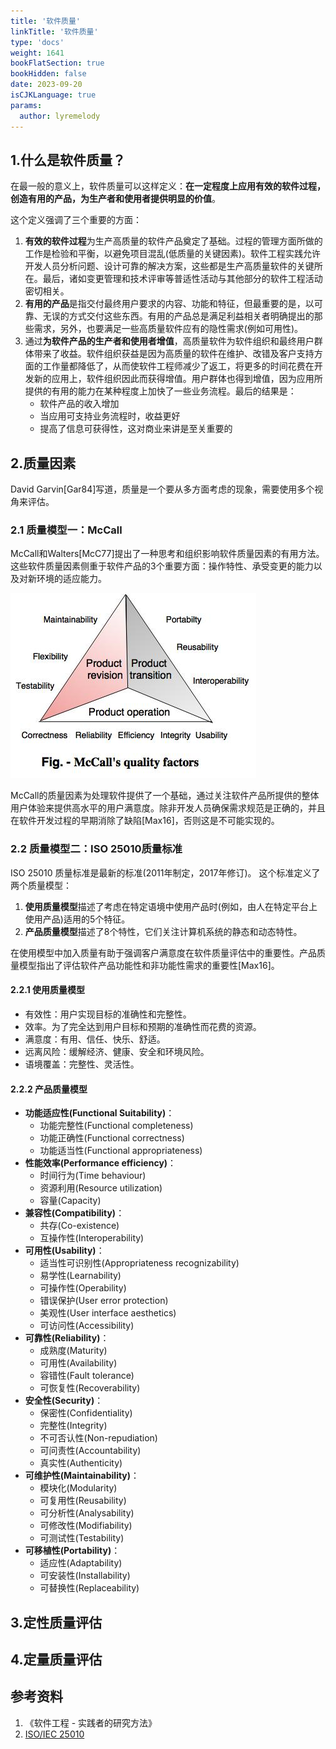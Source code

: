 ```yaml
---
title: '软件质量'
linkTitle: '软件质量'
type: 'docs'
weight: 1641
bookFlatSection: true
bookHidden: false
date: 2023-09-20
isCJKLanguage: true
params:
  author: lyremelody
---
```


## 1.什么是软件质量？

在最一般的意义上，软件质量可以这样定义：**在一定程度上应用有效的软件过程，创造有用的产品，为生产者和使用者提供明显的价值**。

这个定义强调了三个重要的方面：
1. **有效的软件过程**为生产高质量的软件产品奠定了基础。过程的管理方面所做的工作是检验和平衡，以避免项目混乱(低质量的关键因素)。软件工程实践允许开发人员分析问题、设计可靠的解决方案，这些都是生产高质量软件的关键所在。最后，诸如变更管理和技术评审等普适性活动与其他部分的软件工程活动密切相关。
2. **有用的产品**是指交付最终用户要求的内容、功能和特征，但最重要的是，以可靠、无误的方式交付这些东西。有用的产品总是满足利益相关者明确提出的那些需求，另外，也要满足一些高质量软件应有的隐性需求(例如可用性)。
3. 通过**为软件产品的生产者和使用者增值**，高质量软件为软件组织和最终用户群体带来了收益。软件组织获益是因为高质量的软件在维护、改错及客户支持方面的工作量都降低了，从而使软件工程师减少了返工，将更多的时间花费在开发新的应用上，软件组织因此而获得增值。用户群体也得到增值，因为应用所提供的有用的能力在某种程度上加快了一些业务流程。最后的结果是：
   * 软件产品的收入增加
   * 当应用可支持业务流程时，收益更好
   * 提高了信息可获得性，这对商业来讲是至关重要的

## 2.质量因素
David Garvin[Gar84]写道，质量是一个要从多方面考虑的现象，需要使用多个视角来评估。

### 2.1 质量模型一：McCall
McCall和Walters[McC77]提出了一种思考和组织影响软件质量因素的有用方法。
这些软件质量因素侧重于软件产品的3个重要方面：操作特性、承受变更的能力以及对新环境的适应能力。

![](images/what-is-quality-01.png)

McCall的质量因素为处理软件提供了一个基础，通过关注软件产品所提供的整体用户体验来提供高水平的用户满意度。除非开发人员确保需求规范是正确的，并且在软件开发过程的早期消除了缺陷[Max16]，否则这是不可能实现的。

### 2.2 质量模型二：ISO 25010质量标准
ISO 25010 质量标准是最新的标准(2011年制定，2017年修订)。
这个标准定义了两个质量模型：
1. **使用质量模型**描述了考虑在特定语境中使用产品时(例如，由人在特定平台上使用产品)适用的5个特征。
2. **产品质量模型**描述了8个特性，它们关注计算机系统的静态和动态特性。

在使用模型中加入质量有助于强调客户满意度在软件质量评估中的重要性。产品质量模型指出了评估软件产品功能性和非功能性需求的重要性[Max16]。

#### 2.2.1 使用质量模型
* 有效性：用户实现目标的准确性和完整性。
* 效率。为了完全达到用户目标和预期的准确性而花费的资源。
* 满意度：有用、信任、快乐、舒适。
* 远离风险：缓解经济、健康、安全和环境风险。
* 语境覆盖：完整性、灵活性。

#### 2.2.2 产品质量模型
* **功能适应性(Functional Suitability)**：
  * 功能完整性(Functional completeness)
  * 功能正确性(Functional correctness)
  * 功能适当性(Functional appropriateness)
* **性能效率(Performance efficiency)**：
  * 时间行为(Time behaviour)
  * 资源利用(Resource utilization)
  * 容量(Capacity)
* **兼容性(Compatibility)**：
  * 共存(Co-existence)
  * 互操作性(Interoperability)
* **可用性(Usability)**：
  * 适当性可识别性(Appropriateness recognizability)
  * 易学性(Learnability)
  * 可操作性(Operability)
  * 错误保护(User error protection)
  * 美观性(User interface aesthetics)
  * 可访问性(Accessibility)
* **可靠性(Reliability)**：
  * 成熟度(Maturity)
  * 可用性(Availability)
  * 容错性(Fault tolerance)
  * 可恢复性(Recoverability)
* **安全性(Security)**：
  * 保密性(Confidentiality)
  * 完整性(Integrity)
  * 不可否认性(Non-repudiation)
  * 可问责性(Accountability)
  * 真实性(Authenticity)
* **可维护性(Maintainability)**：
  * 模块化(Modularity)
  * 可复用性(Reusability)
  * 可分析性(Analysability)
  * 可修改性(Modifiability)
  * 可测试性(Testability)
* **可移植性(Portability)**：
  * 适应性(Adaptability)
  * 可安装性(Installability)
  * 可替换性(Replaceability)

## 3.定性质量评估

## 4.定量质量评估

## 参考资料
1. 《软件工程 - 实践者的研究方法》
2. [ISO/IEC 25010](https://iso25000.com/index.php/en/iso-25000-standards/iso-25010)